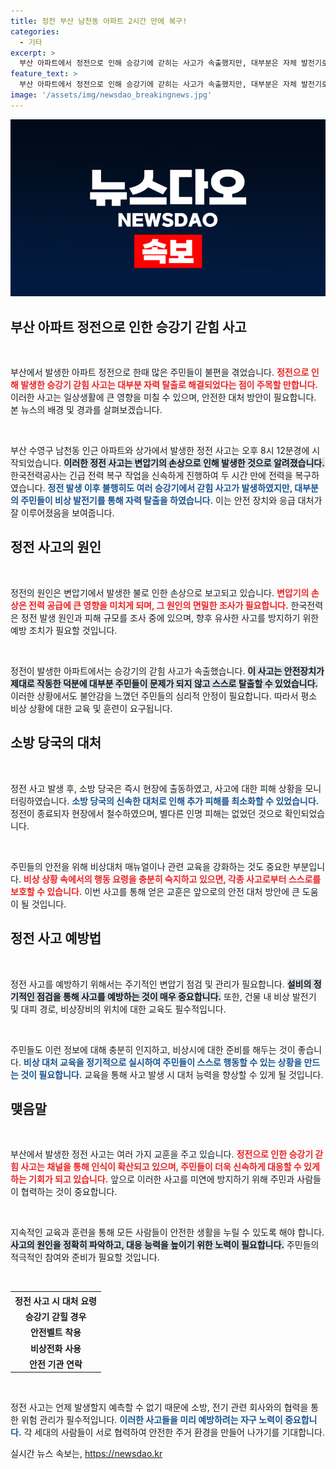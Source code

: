 ```yaml
---
title: 정전 부산 남천동 아파트 2시간 만에 복구!
categories:
  - 기타
excerpt: >
  부산 아파트에서 정전으로 인해 승강기에 갇히는 사고가 속출했지만, 대부분은 자체 발전기로 탈출했다. 한국전력은 변압기 손상 원인을 조사 중이다.
feature_text: >
  부산 아파트에서 정전으로 인해 승강기에 갇히는 사고가 속출했지만, 대부분은 자체 발전기로 탈출했다. 한국전력은 변압기 손상 원인을 조사 중이다.
image: '/assets/img/newsdao_breakingnews.jpg'
---
```


<p><img src="/assets/img/newsdao_breakingnews.jpg" alt="implanttips 속보" /></p>

<h2 data-ke-size="size26">부산 아파트 정전으로 인한 승강기 갇힘 사고</h2>

<p data-ke-size="size16">&nbsp;</p>

<p>부산에서 발생한 아파트 정전으로 한때 많은 주민들이 불편을 겪었습니다. <b><span style="color: #ee2323;">정전으로 인해 발생한 승강기 갇힘 사고는 대부분 자력 탈출로 해결되었다는 점이 주목할 만합니다.</span></b> 이러한 사고는 일상생활에 큰 영향을 미칠 수 있으며, 안전한 대처 방안이 필요합니다. 본 뉴스의 배경 및 경과를 살펴보겠습니다.</p>

<p data-ke-size="size16">&nbsp;</p>

<p>부산 수영구 남천동 인근 아파트와 상가에서 발생한 정전 사고는 오후 8시 12분경에 시작되었습니다. <b><span style="background-color: #21538527;">이러한 정전 사고는 변압기의 손상으로 인해 발생한 것으로 알려졌습니다.</span></b> 한국전력공사는 긴급 전력 복구 작업을 신속하게 진행하여 두 시간 만에 전력을 복구하였습니다. <b><span style="color: #1a5490;">정전 발생 이후 불행히도 여러 승강기에서 갇힘 사고가 발생하였지만, 대부분의 주민들이 비상 발전기를 통해 자력 탈출을 하였습니다.</span></b> 이는 안전 장치와 응급 대처가 잘 이루어졌음을 보여줍니다.</p>

<h2 data-ke-size="size26">정전 사고의 원인</h2>

<p data-ke-size="size16">&nbsp;</p>

<p>정전의 원인은 변압기에서 발생한 불로 인한 손상으로 보고되고 있습니다. <b><span style="color: #ee2323;">변압기의 손상은 전력 공급에 큰 영향을 미치게 되며, 그 원인의 면밀한 조사가 필요합니다.</span></b> 한국전력은 정전 발생 원인과 피해 규모를 조사 중에 있으며, 향후 유사한 사고를 방지하기 위한 예방 조치가 필요할 것입니다.</p>

<p data-ke-size="size16">&nbsp;</p>

<p>정전이 발생한 아파트에서는 승강기의 갇힘 사고가 속출했습니다. <b><span style="background-color: #21538527;">이 사고는 안전장치가 제대로 작동한 덕분에 대부분 주민들이 문제가 되지 않고 스스로 탈출할 수 있었습니다.</span></b> 이러한 상황에서도 불안감을 느꼈던 주민들의 심리적 안정이 필요합니다. 따라서 평소 비상 상황에 대한 교육 및 훈련이 요구됩니다.</p>

<h2 data-ke-size="size26">소방 당국의 대처</h2>

<p data-ke-size="size16">&nbsp;</p>

<p>정전 사고 발생 후, 소방 당국은 즉시 현장에 출동하였고, 사고에 대한 피해 상황을 모니터링하였습니다. <b><span style="color: #1a5490;">소방 당국의 신속한 대처로 인해 추가 피해를 최소화할 수 있었습니다.</span></b> 정전이 종료되자 현장에서 철수하였으며, 별다른 인명 피해는 없었던 것으로 확인되었습니다.</p>

<p data-ke-size="size16">&nbsp;</p>

<p>주민들의 안전을 위해 비상대처 매뉴얼이나 관련 교육을 강화하는 것도 중요한 부분입니다. <b><span style="color: #ee2323;">비상 상황 속에서의 행동 요령을 충분히 숙지하고 있으면, 각종 사고로부터 스스로를 보호할 수 있습니다.</span></b> 이번 사고를 통해 얻은 교훈은 앞으로의 안전 대처 방안에 큰 도움이 될 것입니다.</p>

<h2 data-ke-size="size26">정전 사고 예방법</h2>

<p data-ke-size="size16">&nbsp;</p>

<p>정전 사고를 예방하기 위해서는 주기적인 변압기 점검 및 관리가 필요합니다. <b><span style="background-color: #21538527;">설비의 정기적인 점검을 통해 사고를 예방하는 것이 매우 중요합니다.</span></b> 또한, 건물 내 비상 발전기 및 대피 경로, 비상장비의 위치에 대한 교육도 필수적입니다.</p>

<p data-ke-size="size16">&nbsp;</p>

<p>주민들도 이런 정보에 대해 충분히 인지하고, 비상시에 대한 준비를 해두는 것이 좋습니다. <b><span style="color: #1a5490;">비상 대처 교육을 정기적으로 실시하여 주민들이 스스로 행동할 수 있는 상황을 만드는 것이 필요합니다.</span></b> 교육을 통해 사고 발생 시 대처 능력을 향상할 수 있게 될 것입니다.</p>

<h2 data-ke-size="size26">맺음말</h2>

<p data-ke-size="size16">&nbsp;</p>

<p>부산에서 발생한 정전 사고는 여러 가지 교훈을 주고 있습니다. <b><span style="color: #ee2323;">정전으로 인한 승강기 갇힘 사고는 채널을 통해 인식이 확산되고 있으며, 주민들이 더욱 신속하게 대응할 수 있게 하는 기회가 되고 있습니다.</span></b> 앞으로 이러한 사고를 미연에 방지하기 위해 주민과 사람들이 협력하는 것이 중요합니다.</p>

<p data-ke-size="size16">&nbsp;</p>

<p>지속적인 교육과 훈련을 통해 모든 사람들이 안전한 생활을 누릴 수 있도록 해야 합니다. <b><span style="background-color: #21538527;">사고의 원인을 정확히 파악하고, 대응 능력을 높이기 위한 노력이 필요합니다.</span></b> 주민들의 적극적인 참여와 준비가 필요할 것입니다. </p>

<p data-ke-size="size16">&nbsp;</p>

<table style="width: 100%; border-collapse: collapse;">
    <tr>
        <th style="text-align: center;">정전 사고 시 대처 요령</th>
    </tr>
    <tr>
        <td style="text-align: center; height: 17px;"><b>승강기 갇힐 경우</b></td>
    </tr>
    <tr>
        <td style="text-align: center; height: 17px;"><b>안전벨트 착용</b></td>
    </tr>
    <tr>
        <td style="text-align: center; height: 17px;"><b>비상전화 사용</b></td>
    </tr>
    <tr>
        <td style="text-align: center; height: 17px;"><b>안전 기관 연락</b></td>
    </tr>
</table>

<p data-ke-size="size16">&nbsp;</p>

<p>정전 사고는 언제 발생할지 예측할 수 없기 때문에 소방, 전기 관련 회사와의 협력을 통한 위험 관리가 필수적입니다. <b><span style="color: #1a5490;">이러한 사고들을 미리 예방하려는 자구 노력이 중요합니다.</span></b> 각 세대의 사람들이 서로 협력하여 안전한 주거 환경을 만들어 나가기를 기대합니다.</p>
실시간 뉴스 속보는, <a href="https://newsdao.kr" rel="dofollow">https://newsdao.kr</a>


